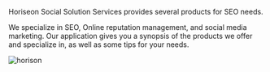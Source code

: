Horiseon Social Solution Services provides several products for SEO needs.

We specialize in SEO, Online reputation management, and social media marketing.
Our application gives you a synopsis of the products we offer and specialize in, as well as some tips for your needs.

<img src="https://github.com/alebarrero/Module-1-HW#:~:text=Horison%20screenshot.png" alt="horison">
